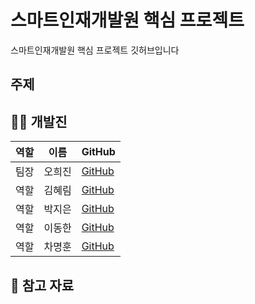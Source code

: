 # 스마트인재개발원 핵심 프로젝트
스마트인재개발원 핵심 프로젝트 깃허브입니다

## 주제

## 🧑‍💻 개발진
|역할|이름|GitHub|
|------|---|---|
|팀장|오희진| [GitHub](https://github.com/heejin-02)|
|역할|김혜림| [GitHub](https://github.com/hyerimmmmm)|
|역할|박지은| [GitHub](https://github.com/jieunpark0428)|
|역할|이동한| [GitHub](https://github.com/donghan-lee)|
|역할|차명훈| [GitHub](https://github.com/ckaudgns89)|


## 👀 참고 자료
